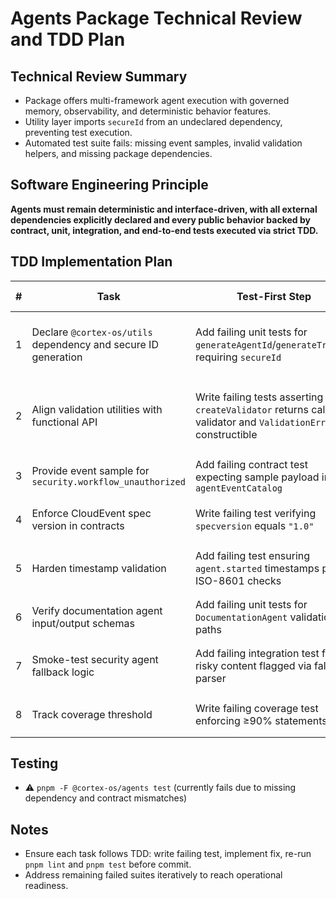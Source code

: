 # Agents Package Technical Review and TDD Plan

## Technical Review Summary
- Package offers multi-framework agent execution with governed memory, observability, and deterministic behavior features.
- Utility layer imports `secureId` from an undeclared dependency, preventing test execution.
- Automated test suite fails: missing event samples, invalid validation helpers, and missing package dependencies.

## Software Engineering Principle
**Agents must remain deterministic and interface-driven, with all external dependencies explicitly declared and every public behavior backed by contract, unit, integration, and end-to-end tests executed via strict TDD.**

## TDD Implementation Plan
| # | Task | Test-First Step | Implementation Step | Commit Message |
|---|------|-----------------|---------------------|----------------|
|1|Declare `@cortex-os/utils` dependency and secure ID generation|Add failing unit tests for `generateAgentId`/`generateTraceId` requiring `secureId`|Add dependency in `package.json` and ensure utilities delegate to workspace module|`feat(agents): add workspace utils dependency`|
|2|Align validation utilities with functional API|Write failing tests asserting `createValidator` returns callable validator and `ValidationError` is constructible|Refactor `createValidator` to return function, export `ValidationError` correctly|`fix(agents): standardize validation utilities`|
|3|Provide event sample for `security.workflow_unauthorized`|Add failing contract test expecting sample payload in `agentEventCatalog`|Add fixture and update catalog to include sample|`feat(agents): document unauthorized workflow event`|
|4|Enforce CloudEvent spec version in contracts|Write failing test verifying `specversion` equals `"1.0"`|Adjust schema parsing to require exact spec version|`fix(agents): validate CloudEvent spec version`|
|5|Harden timestamp validation|Add failing test ensuring `agent.started` timestamps pass ISO-8601 checks|Refine schema to parse/validate timestamps correctly|`fix(agents): enforce ISO-8601 event timestamps`|
|6|Verify documentation agent input/output schemas|Add failing unit tests for `DocumentationAgent` validation paths|Implement/adjust schema definitions and handlers|`feat(agents): validate documentation agent payloads`|
|7|Smoke-test security agent fallback logic|Add failing integration test for risky content flagged via fallback parser|Implement fallback handling and ensure event bus emits `agent.failed`|`feat(agents): support security fallback evaluation`|
|8|Track coverage threshold|Write failing coverage test enforcing ≥90% statements|Optimize tests/implementation to meet threshold|`chore(agents): enforce coverage threshold`|

## Testing
- ⚠️ `pnpm -F @cortex-os/agents test` (currently fails due to missing dependency and contract mismatches)

## Notes
- Ensure each task follows TDD: write failing test, implement fix, re-run `pnpm lint` and `pnpm test` before commit.
- Address remaining failed suites iteratively to reach operational readiness.
